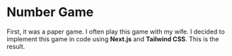 # Number Game
First, it was a paper game. I often play this game with my wife. I decided to implement this game in code using **Next.js** and **Tailwind CSS**. This is the result.
